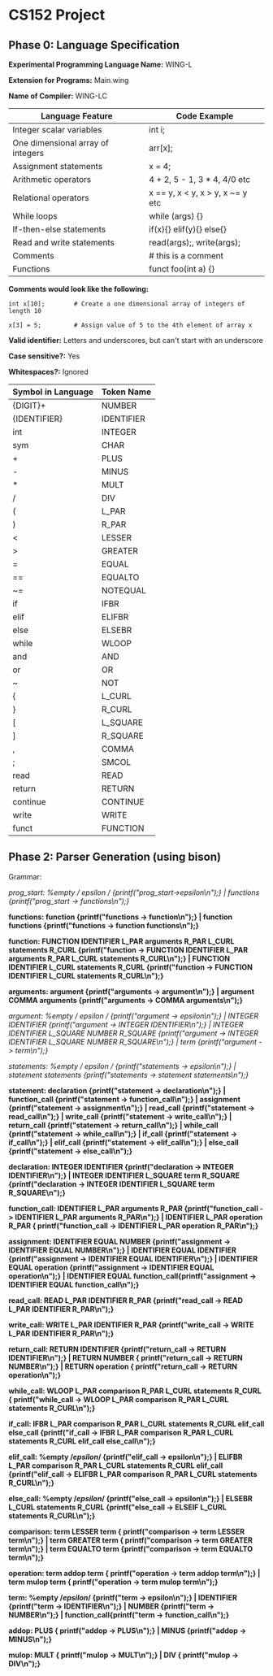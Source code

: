 # CS152 Project

## Phase 0: Language Specification

**Experimental Programming Language Name:** WING-L

**Extension for Programs:** Main.wing

**Name of Compiler:** WING-LC

| Language Feature                   | Code Example                    |
| ---------------------------------- | ------------------------------- |
| Integer scalar variables           | int i;                          |
| One dimensional array of integers  | arr[x];                         |
| Assignment statements              | x = 4;                          |
| Arithmetic operators               | 4 + 2, 5 - 1, 3 * 4, 4/0 etc    |
| Relational operators               | x == y, x < y, x > y, x ~= y etc|
| While loops                        | while (args) {}                 |
| If-then-else statements            | if(x){} elif(y){} else{}        |
| Read and write statements          | read(args);, write(args);       |
| Comments                           | # this is a comment             |
| Functions                          | funct foo(int a) {}             |

**Comments would look like the following:** 

```
int x[10];        # Create a one dimensional array of integers of length 10

x[3] = 5;         # Assign value of 5 to the 4th element of array x
```

**Valid identifier:** Letters and underscores, but can't start with an underscore

**Case sensitive?:** Yes

**Whitespaces?:** Ignored

| Symbol in Language | Token Name |
| ------------------ | ---------- |
| {DIGIT}+           | NUMBER     |
| {IDENTIFIER}       | IDENTIFIER |
| int                | INTEGER    |
| sym                | CHAR       |
| +                  | PLUS       |
| -                  | MINUS      |
| *                  | MULT       |
| /                  | DIV        |
| (                  | L_PAR      |
| )                  | R_PAR      |
| <                  | LESSER     |
| >                  | GREATER    |
| =                  | EQUAL      |
| ==                 | EQUALTO    |
| ~=                 | NOTEQUAL   |
| if                 | IFBR       |
| elif               | ELIFBR     |
| else               | ELSEBR     |
| while              | WLOOP      | 
| and                | AND        |
| or                 | OR         |
| ~                  | NOT        |
| {                  | L_CURL     |
| }                  | R_CURL     |
| [                  | L_SQUARE   |
| ]                  | R_SQUARE   |
| ,                  | COMMA      |
| ;                  | SMCOL      |
| read               | READ       |
| return             | RETURN     |
| continue           | CONTINUE   |
| write              | WRITE      |
| funct              | FUNCTION   |

## Phase 2: Parser Generation (using bison)

Grammar: 

**prog_start: %empty /* epsilon */ {printf("prog_start->epsilon\n");}
	| functions {printf("prog_start -> functions\n");}**

**functions: function {printf("functions -> function\n");}
	| function functions {printf("functions -> function functions\n");}**

**function: FUNCTION IDENTIFIER L_PAR arguments R_PAR L_CURL statements R_CURL {printf("function -> FUNCTION IDENTIFIER L_PAR arguments R_PAR L_CURL statements R_CURL\n");}
	| FUNCTION IDENTIFIER L_CURL statements R_CURL {printf("function -> FUNCTION IDENTIFIER L_CURL statements R_CURL\n");}**

**arguments: argument {printf("arguments -> argument\n");}
	| argument COMMA arguments {printf("arguments -> COMMA arguments\n");}**

**argument: %empty /* epsilon */ {printf("argument -> epsilon\n");}
	| INTEGER IDENTIFIER {printf("argument -> INTEGER IDENTIFIER\n");}
        | INTEGER IDENTIFIER L_SQUARE NUMBER R_SQUARE {printf("argument -> INTEGER IDENTIFIER L_SQUARE NUMBER R_SQUARE\n");}
	| term {printf("argument -> term\n");}**

**statements: %empty /* epsilon */ {printf("statements -> epsilon\n");}
	| statement statements {printf("statements -> statement statements\n");}**

**statement: declaration {printf("statement -> declaration\n");}
        | function_call {printf("statement -> function_call\n");}
	| assignment {printf("statement -> assignment\n");}
	| read_call   {printf("statement -> read_call\n");}
	| write_call {printf("statement -> write_call\n");}
	| return_call {printf("statement -> return_call\n");}
	| while_call {printf("statement -> while_call\n");}
	| if_call {printf("statement -> if_call\n");}
	| elif_call {printf("statement -> elif_call\n");}
	| else_call {printf("statement -> else_call\n");}**
	
**declaration: INTEGER IDENTIFIER {printf("declaration -> INTEGER IDENTIFIER\n");}
	| INTEGER IDENTIFIER L_SQUARE term R_SQUARE {printf("declaration -> INTEGER IDENTIFIER L_SQUARE term R_SQUARE\n");}**

**function_call: IDENTIFIER L_PAR arguments R_PAR {printf("function_call -> IDENTIFIER L_PAR arguments R_PAR\n");}
	| IDENTIFIER L_PAR operation R_PAR { printf("function_call -> IDENTIFIER L_PAR operation R_PAR\n");}**

**assignment: IDENTIFIER EQUAL NUMBER {printf("assignment -> IDENTIFIER EQUAL NUMBER\n");}
	| IDENTIFIER EQUAL IDENTIFIER {printf("assignment -> IDENTIFIER EQUAL IDENTIFIER\n");}
	| IDENTIFIER EQUAL operation {printf("assignment -> IDENTIFIER EQUAL operation\n");}
	| IDENTIFIER EQUAL function_call{printf("assignment -> IDENTIFIER EQUAL function_call\n");}**

**read_call: READ L_PAR IDENTIFIER R_PAR {printf("read_call -> READ L_PAR IDENTIFIER R_PAR\n");}**

**write_call: WRITE L_PAR IDENTIFIER R_PAR {printf("write_call -> WRITE L_PAR IDENTIFIER R_PAR\n");}**

**return_call: RETURN IDENTIFIER {printf("return_call -> RETURN IDENTIFIER\n");}
	| RETURN NUMBER { printf("return_call -> RETURN NUMBER\n");}
	| RETURN operation { printf("return_call -> RETURN operation\n");}**

**while_call: WLOOP L_PAR comparison R_PAR L_CURL statements R_CURL { printf("while_call -> WLOOP L_PAR comparison R_PAR L_CURL statements R_CURL\n");}**

**if_call: IFBR L_PAR comparison R_PAR L_CURL statements R_CURL elif_call else_call {printf("if_call -> IFBR L_PAR comparison R_PAR L_CURL statements R_CURL elif_call else_call\n");}**

**elif_call: %empty /*epsilon*/ {printf("elif_call -> epsilon\n");} | ELIFBR L_PAR comparison R_PAR L_CURL statements R_CURL elif_call {printf("elif_call -> ELIFBR L_PAR comparison R_PAR L_CURL statements R_CURL\n");}**

**else_call: %empty /*epsilon*/ {printf("else_call -> epsilon\n");} | ELSEBR L_CURL statements R_CURL {printf("else_call -> ELSEIF L_CURL statements R_CURL\n");}**

**comparison: term LESSER term { printf("comparison -> term LESSER term\n");}
	| term GREATER term { printf("comparison -> term GREATER term\n");}
	| term EQUALTO term {printf("comparison -> term EQUALTO term\n");}**

**operation: term addop term { printf("operation -> term addop term\n");}
	| term mulop term { printf("operation -> term mulop term\n");}**

**term: %empty /*epsilon*/ {printf("term -> epsilon\n");}
	| IDENTIFIER {printf("term -> IDENTIFIER\n");}
	| NUMBER {printf("term -> NUMBER\n");}
	| function_call{printf("term -> function_call\n");}**

**addop: PLUS { printf("addop -> PLUS\n");}
	| MINUS {printf("addop -> MINUS\n");}**

**mulop: MULT { printf("mulop -> MULT\n");}
	| DIV { printf("mulop -> DIV\n");}**
